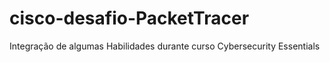 # cisco-desafio-PacketTracer
Integração de algumas Habilidades durante curso Cybersecurity Essentials 
